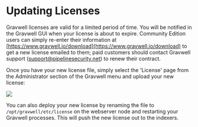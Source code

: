# Updating Licenses

Gravwell licenses are valid for a limited period of time. You will be notified in the Gravwell GUI when your license is about to expire. Community Edition users can simply re-enter their information at [https://www.gravwell.io/download](https://www.gravwell.io/download) to get a new license emailed to them; paid customers should contact Gravwell support (support@pipelinesecurity.net) to renew their contract.

Once you have your new license file, simply select the 'License' page from the Administrator section of the Gravwell menu and upload your new license:

![](license.png)

You can also deploy your new license by renaming the file to `/opt/gravwell/etc/license` on the webserver node and restarting your Gravwell processes. This will push the new license out to the indexers.
